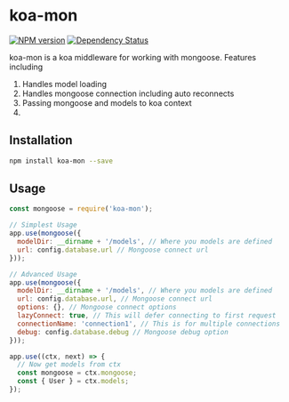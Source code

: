 # koa-mon
[![NPM version][npm-image]][npm-url] [![Dependency Status][daviddm-image]][daviddm-url]

koa-mon is a koa middleware for working with mongoose. Features including

1. Handles model loading
2. Handles mongoose connection including auto reconnects
3. Passing mongoose and models to koa context
4.
## Installation

``` bash
npm install koa-mon --save
```

## Usage

``` js
const mongoose = require('koa-mon');

// Simplest Usage
app.use(mongoose({
  modelDir: __dirname + '/models', // Where you models are defined
  url: config.database.url // Mongoose connect url
}));

// Advanced Usage
app.use(mongoose({
  modelDir: __dirname + '/models', // Where you models are defined
  url: config.database.url, // Mongoose connect url
  options: {}, // Mongoose connect options
  lazyConnect: true, // This will defer connecting to first request
  connectionName: 'connection1', // This is for multiple connections
  debug: config.database.debug // Mongoose debug option
}));

app.use((ctx, next) => {
  // Now get models from ctx
  const mongoose = ctx.mongoose;
  const { User } = ctx.models;
});
```


[npm-image]: https://badge.fury.io/js/koa-mon.svg
[npm-url]: https://npmjs.org/package/koa-mon
[daviddm-image]: https://david-dm.org/zhangkaiyulw/koa-mon.svg?theme=shields.io
[daviddm-url]: https://david-dm.org/zhangkaiyulw/koa-mon
